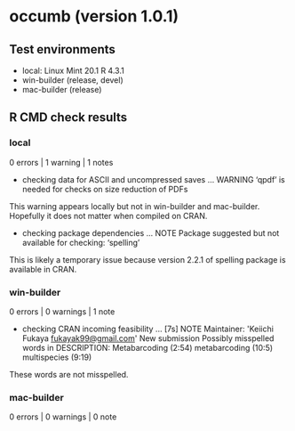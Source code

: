 # occumb (version 1.0.1)

## Test environments

- local: Linux Mint 20.1 R 4.3.1
- win-builder (release, devel)
- mac-builder (release)

## R CMD check results

### local

0 errors | 1 warning | 1 notes

* checking data for ASCII and uncompressed saves ...
WARNING
‘qpdf’ is needed for checks on size reduction of PDFs

This warning appears locally but not in win-builder and mac-builder. Hopefully it does not matter when compiled on CRAN.

* checking package dependencies ... NOTE
Package suggested but not available for checking: ‘spelling’

This is likely a temporary issue because version 2.2.1 of spelling package is available in CRAN.

### win-builder

0 errors | 0 warnings | 1 note

* checking CRAN incoming feasibility ... [7s] NOTE
Maintainer: 'Keiichi Fukaya <fukayak99@gmail.com>'
New submission
Possibly misspelled words in DESCRIPTION:
  Metabarcoding (2:54)
  metabarcoding (10:5)
  multispecies (9:19)

These words are not misspelled.

### mac-builder

0 errors | 0 warnings | 0 note

